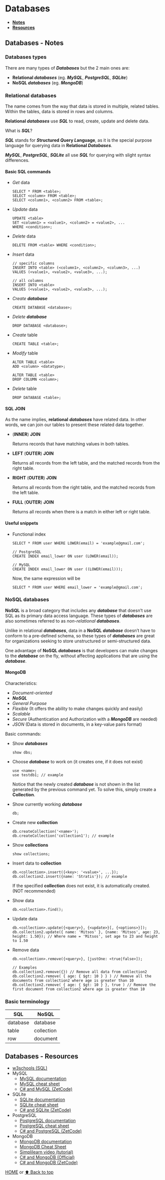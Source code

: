 # Databases

- [**Notes**](#databases---notes)
- [**Resources**](#databases---resources)

## Databases - Notes

### Databases types

There are many types of ***Databases*** but the 2 main ones are:

- **Relational *databases*** (eg. ***MySQL***, ***PostgreSQL***, ***SQLite***)
- **NoSQL *databases*** (eg. ***MongoDB***)

### Relational databases

The name comes from the way that data is stored in multiple, related tables. Within the tables, data is stored in rows and columns.

**Relational *databases*** use ***SQL*** to read, create, update and delete data.

What is ***SQL***?

***SQL*** stands for ***S*tructured *Q*uery *L*anguage**, as it is the special purpose language for querying data in **Relational *Databases***.

***MySQL***, ***PostgreSQL***, ***SQLite*** all use ***SQL*** for querying with slight syntax differences.

#### Basic SQL commands

- *Get* data

      SELECT * FROM <table>;
      SELECT <column> FROM <table>;
      SELECT <column1>, <column2> FROM <table>;
- *Update* data

      UPDATE <table>
      SET <column1> = <value1>, <column2> = <value2>, ...
      WHERE <condition>;
- *Delete* data

      DELETE FROM <table> WHERE <condition>;
- *Insert* data

      // specific columns
      INSERT INTO <table> (<column1>, <column2>, <column3>, ...)
      VALUES (<value1>, <value2>, <value3>, ...);

      // all columns
      INSERT INTO <table>
      VALUES (<value1>, <value2>, <value3>, ...);
- *Create **database***

      CREATE DATABASE <database>;
- *Delete **database***

      DROP DATABASE <database>;
- *Create* table

      CREATE TABLE <table>;
- *Modify* table

      ALTER TABLE <table>
      ADD <column> <datatype>;

      ALTER TABLE <table>
      DROP COLUMN <column>;
- *Delete* table

      DROP DATABASE <table>;

#### SQL JOIN

As the name implies, **relational** ***databases*** have related data. In other words, we can join our tables to present these related data together.

- (**INNER**) **JOIN**

  Returns records that have matching values in both tables.
- **LEFT** (**OUTER**) **JOIN**

  Returns all records from the left table, and the matched records from the right table.
- **RIGHT** (**OUTER**) **JOIN**

  Returns all records from the right table, and the matched records from the left table.
- **FULL** (**OUTER**) **JOIN**

  Returns all records when there is a match in either left or right table.

#### Useful snippets

- Functional index

      SELECT * FROM user WHERE LOWER(email) = 'example@gmail.com';

      // PostgreSQL
      CREATE INDEX email_lower ON user (LOWER(email));

      // MySQL
      CREATE INDEX email_lower ON user ((LOWER(email)));
  Now, the same expression will be

      SELECT * FROM user WHERE email_lower = 'example@gmail.com';

### NoSQL databases

**NoSQL** is a broad category that includes any ***database*** that doesn’t use SQL as its primary data access language. These types of ***databases*** are also sometimes referred to as *non-relational **databases***.

Unlike in relational ***databases***, data in a **NoSQL** ***database*** doesn’t have to conform to a pre-defined schema, so these types of ***databases*** are great for organizations seeking to store unstructured or semi-structured data.

One advantage of **NoSQL *databases*** is that developers can make changes to the ***database*** on the fly, without affecting applications that are using the ***database***.

#### MongoDB

Characteristics:

- *Document-oriented*
- ***NoSQL***
- *General Purpose*
- *Flexible* (It offers the ability to make changes quickly and easily)
- *Scalable*
- *Secure* (Authentication and Authorization with a ***MongoDB*** are needed)
- *JSON* (Data is stored in documents, in a key-value pairs format)

Basic commands:

- Show ***databases***

      show dbs;
- Choose ***database*** to work on (it creates one, if it does not exist)

      use <name>;
      use testdb1; // example
  Notice that the newly created ***database*** is not shown in the list generated by the previous command yet. To solve this, simply create a **Collection**.
- Show currently working ***database***

      db;
- Create new **collection**

      db.createCollection('<name>');
      db.createCollection('collection1'); // example
- Show **collections**

      show collections;
- Insert data to **collection**

      db.<collection>.insert({<key>: '<value>', ...});
      db.collection2.insert({name: 'Stratis'}); // example
  If the specified **collection** does not exist, it is automatically created. (NOT recommended)
- Show data

      db.<collection>.find();
- Update data

      db.<collection>.update({<query>}, {<update>}[, {<options>}]);
      db.collection2.update({ name: 'Mitsos' }, {name: 'Mitsos', age: 23, height: 1.50}); // Where name = 'Mitsos', set age to 23 and height to 1.50
- Remove data

      db.<collection>.remove({<query>}, [justOne: <true|false>]);

      // Examples
      db.collection2.remove({}) // Remove all data from collection2
      db.collection2.remove( { age: { $gt: 10 } } ) // Remove all the documents from collection2 where age is greater than 10
      db.collection2.remove( { age: { $gt: 10 } }, true ) // Remove the first document from collection2 where age is greater than 10

### Basic terminology

| SQL | NoSQL |
| ----- | ----- |
| database | database |
| table | collection |
| row | document |

## Databases - Resources

- [w3schools (SQL)](https://www.w3schools.com/sql/default.asp)
- MySQL
  - [MySQL documentation](https://dev.mysql.com/doc/)
  - [MySQL cheat sheet](http://g2pc1.bu.edu/~qzpeng/manual/MySQL%20Commands.htm)
  - [C# and MySQL (ZetCode)](https://zetcode.com/csharp/mysql/)
- SQLite
  - [SQLite documentation](https://www.sqlite.org/docs.html)
  - [SQLite cheat sheet](https://www.sqlitetutorial.net/sqlite-cheat-sheet/)
  - [C# and SQLite (ZetCode)](https://zetcode.com/csharp/sqlite/)
- PostgreSQL
  - [PostgreSQL documentation](https://www.postgresql.org/docs/)
  - [PostgreSQL cheat sheet](https://postgrescheatsheet.com)
  - [C# and PostgreSQL (ZetCode)](https://zetcode.com/csharp/postgresql/)
- MongoDB
  - [MongoDB documentation](https://docs.mongodb.com)
  - [MongoDB Cheat Sheet](https://www.mongodb.com/developer/quickstart/cheat-sheet/)
  - [Simplilearn video (tutorial)](https://youtu.be/lBBtq3Oawqw)
  - [C# and MongoDB (Official)](https://www.mongodb.com/blog/post/quick-start-c-sharp-and-mongodb-starting-and-setup)
  - [C# and MongoDB (ZetCode)](https://zetcode.com/csharp/mongodb/)

[HOME](https://github.com/Stratis-Dermanoutsos/Full-Stack-Notes#full-stack-notes) or [⬆ Back to top](#databases)
